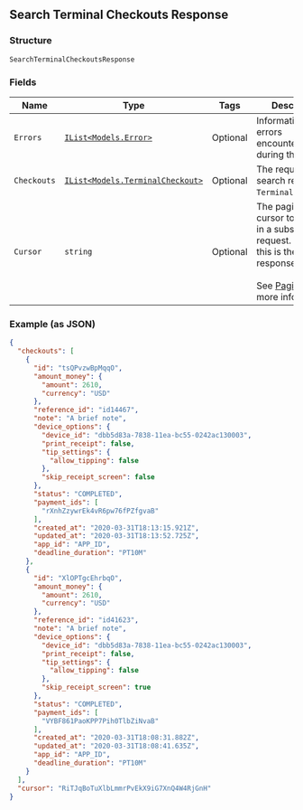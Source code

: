 ## Search Terminal Checkouts Response

### Structure

`SearchTerminalCheckoutsResponse`

### Fields

| Name | Type | Tags | Description |
|  --- | --- | --- | --- |
| `Errors` | [`IList<Models.Error>`](/doc/models/error.md) | Optional | Information on errors encountered during the request. |
| `Checkouts` | [`IList<Models.TerminalCheckout>`](/doc/models/terminal-checkout.md) | Optional | The requested search result of `TerminalCheckout`s. |
| `Cursor` | `string` | Optional | The pagination cursor to be used in a subsequent request. If empty,<br>this is the final response.<br><br>See [Pagination](https://developer.squareup.com/docs/basics/api101/pagination) for more information. |

### Example (as JSON)

```json
{
  "checkouts": [
    {
      "id": "tsQPvzwBpMqqO",
      "amount_money": {
        "amount": 2610,
        "currency": "USD"
      },
      "reference_id": "id14467",
      "note": "A brief note",
      "device_options": {
        "device_id": "dbb5d83a-7838-11ea-bc55-0242ac130003",
        "print_receipt": false,
        "tip_settings": {
          "allow_tipping": false
        },
        "skip_receipt_screen": false
      },
      "status": "COMPLETED",
      "payment_ids": [
        "rXnhZzywrEk4vR6pw76fPZfgvaB"
      ],
      "created_at": "2020-03-31T18:13:15.921Z",
      "updated_at": "2020-03-31T18:13:52.725Z",
      "app_id": "APP_ID",
      "deadline_duration": "PT10M"
    },
    {
      "id": "XlOPTgcEhrbqO",
      "amount_money": {
        "amount": 2610,
        "currency": "USD"
      },
      "reference_id": "id41623",
      "note": "A brief note",
      "device_options": {
        "device_id": "dbb5d83a-7838-11ea-bc55-0242ac130003",
        "print_receipt": false,
        "tip_settings": {
          "allow_tipping": false
        },
        "skip_receipt_screen": true
      },
      "status": "COMPLETED",
      "payment_ids": [
        "VYBF861PaoKPP7Pih0TlbZiNvaB"
      ],
      "created_at": "2020-03-31T18:08:31.882Z",
      "updated_at": "2020-03-31T18:08:41.635Z",
      "app_id": "APP_ID",
      "deadline_duration": "PT10M"
    }
  ],
  "cursor": "RiTJqBoTuXlbLmmrPvEkX9iG7XnQ4W4RjGnH"
}
```

